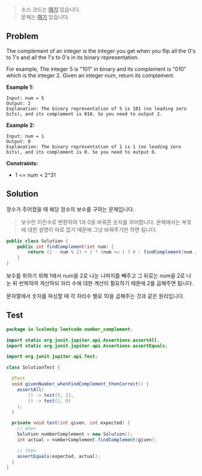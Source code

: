 > 소스 코드는 [여기](https://github.com/lcalmsky/leetcode/blob/master/src/main/java/io/lcalmsky/leetcode/number_complement/Solution.java) 있습니다.  
> 문제는 [여기](https://leetcode.com/problems/number-complement/) 있습니다.

## Problem

The complement of an integer is the integer you get when you flip all the 0's to 1's and all the 1's to 0's in its binary representation.

For example, The integer 5 is "101" in binary and its complement is "010" which is the integer 2.
Given an integer num, return its complement.

**Example 1:**

```text
Input: num = 5
Output: 2
Explanation: The binary representation of 5 is 101 (no leading zero bits), and its complement is 010. So you need to output 2.
```

**Example 2:**

```text
Input: num = 1
Output: 0
Explanation: The binary representation of 1 is 1 (no leading zero bits), and its complement is 0. So you need to output 0.
```

**Constraints:**

* 1 <= num < 2^31

## Solution

정수가 주어졌을 때 해당 정수의 보수를 구하는 문제입니다.

> 보수란 이진수로 변환하여 1과 0을 바꿔준 숫자를 의미합니다. 문제에서는 부호에 대한 설명이 따로 없기 때문에 그냥 바꿔주기만 하면 됩니다.

```java
public class Solution {
    public int findComplement(int num) {
        return (1 - num % 2) + 2 * (num <= 1 ? 0 : findComplement(num / 2));
    }
}
```

보수를 취하기 위해 1에서 num을 2로 나눈 나머지를 빼주고 그 뒤로는 num을 2로 나눈 뒤 반복하여 게산하되 자리 수에 대한 계산이 필요하기 때문에 2를 곱해주면 됩니다.

문자열에서 숫자를 파싱할 때 각 자리수 별로 10을 곱해주는 것과 같은 원리입니다.

## Test

```java
package io.lcalmsky.leetcode.number_complement;

import static org.junit.jupiter.api.Assertions.assertAll;
import static org.junit.jupiter.api.Assertions.assertEquals;

import org.junit.jupiter.api.Test;

class SolutionTest {

  @Test
  void givenNumber_whenFindComplement_thenCorrect() {
    assertAll(
        () -> test(5, 2),
        () -> test(1, 0)
    );
  }

  private void test(int given, int expected) {
    // when
    Solution numberComplement = new Solution();
    int actual = numberComplement.findComplement(given);

    // then
    assertEquals(expected, actual);
  }
}
```